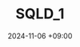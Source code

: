 ---
title: SQLD_1
date: 2024-11-06 +09:00
categories: [자격증, SQLD]
tags:
  [
    SQLD,
    SQL개발자,
    개발자,
    코딩자격증,
    자격증
  ]
---